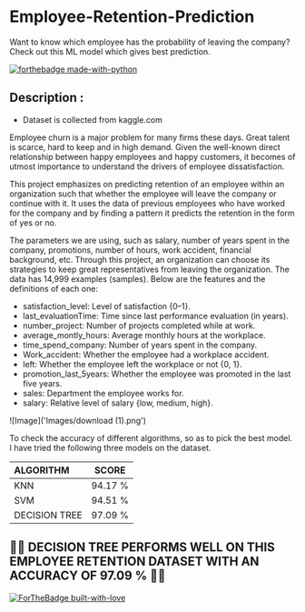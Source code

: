 # Employee-Retention-Prediction
Want to know which employee has the probability of leaving the company? Check out this ML model which gives best prediction.

[![forthebadge made-with-python](http://ForTheBadge.com/images/badges/made-with-python.svg)](https://www.python.org/)

## Description : 
- Dataset is collected from kaggle.com

Employee churn is a major problem for many firms these days. Great talent is scarce, hard to keep and in high demand. Given the well-known direct relationship between happy employees and happy customers, it becomes of utmost importance to understand the drivers of employee dissatisfaction.

This project emphasizes on predicting retention of an employee within an organization such that whether the employee will leave the company or continue with it. It uses the data of previous employees who have worked for the company and by finding a pattern it predicts the retention in the form of yes or no.

The parameters we are using, such as salary, number of years spent in the company, promotions, number of hours, work accident, financial background, etc. Through this project, an organization can choose its strategies to keep great representatives from leaving the organization. The data has 14,999 examples (samples). Below are the features and the definitions of each one:

- satisfaction_level: Level of satisfaction {0–1}.
- last_evaluationTime: Time since last performance evaluation (in years).
- number_project: Number of projects completed while at work.
- average_montly_hours: Average monthly hours at the workplace.
- time_spend_company: Number of years spent in the company.
- Work_accident: Whether the employee had a workplace accident.
- left: Whether the employee left the workplace or not {0, 1}.
- promotion_last_5years: Whether the employee was promoted in the last five years.
- sales: Department the employee works for.
- salary: Relative level of salary {low, medium, high}.

![Image]('Images/download (1).png')


To check the accuracy of different algorithms, so as to pick the best model. I have tried the following three models on the dataset.

| ALGORITHM      | SCORE 
| :---        |    :----:   
| KNN     |      94.17 %
| SVM |          94.51 %
| DECISION TREE |97.09 %

## 🌲🌳 **DECISION TREE** PERFORMS WELL ON THIS EMPLOYEE RETENTION DATASET WITH AN ACCURACY OF 97.09 % 🌲🌳

[![ForTheBadge built-with-love](http://ForTheBadge.com/images/badges/built-with-love.svg)](https://GitHub.com/hbuddana/)




